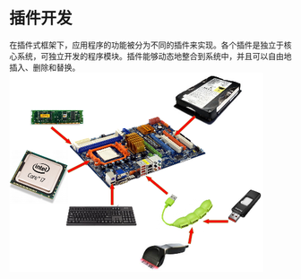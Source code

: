 # 插件开发

在插件式框架下，应用程序的功能被分为不同的插件来实现。各个插件是独立于核心系统，可独立开发的程序模块。插件能够动态地整合到系统中，并且可以自由地插入、删除和替换。
![alt text](./img/image.png)